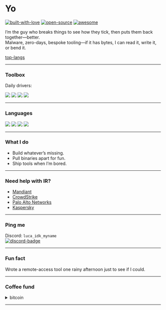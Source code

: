# Yo

[![built-with-love]][profile] [![open-source]][profile] [![awesome]][profile]

I’m the guy who breaks things to see how they tick, then puts them back together—better.  
Malware, zero-days, bespoke tooling—if it has bytes, I can read it, write it, or bend it.

[top-langs]

---

### Toolbox

Daily drivers:

[![](https://img.shields.io/badge/vscode-0078D4?style=flat-square&logo=visualstudiocode&label=)](https://code.visualstudio.com)
[![](https://img.shields.io/badge/vs-5C2D91?style=flat-square&logo=visualstudio&label=)](https://visualstudio.microsoft.com)
[![](https://img.shields.io/badge/git-F05032?style=flat-square&logo=git&label=)](https://git-scm.com)
[![](https://img.shields.io/badge/github-181717?style=flat-square&logo=github&label=)](https://github.com)

---

### Languages

[![](https://img.shields.io/badge/python-3776AB?style=flat-square&logo=python&label=)](https://python.org)
[![](https://img.shields.io/badge/cpp-00599C?style=flat-square&logo=cplusplus&label=)](https://isocpp.org)
[![](https://img.shields.io/badge/html5-E34F26?style=flat-square&logo=html5&label=)](https://developer.mozilla.org/en-US/docs/Web/HTML)
[![](https://img.shields.io/badge/css3-1572B6?style=flat-square&logo=css3&label=)](https://developer.mozilla.org/en-US/docs/Web/CSS)

---

### What I do

- Build whatever’s missing.  
- Pull binaries apart for fun.  
- Ship tools when I’m bored.

---

### Need help with IR?

- [Mandiant](https://www.mandiant.com)  
- [CrowdStrike](https://www.crowdstrike.com)  
- [Palo Alto Networks](https://www.paloaltonetworks.com)  
- [Kaspersky](https://www.kaspersky.com)

---

### Ping me

Discord: `luca_idk_myname`  
[![discord-badge]][discord-link]

---

### Fun fact

Wrote a remote-access tool one rainy afternoon just to see if I could.

---

### Coffee fund

<details>
<summary>bitcoin</summary>

`bc1qfx23gwsjtpaefw7tpe23f7fhsswtzjxhqasu9r`

</details>

---

[built-with-love]: https://forthebadge.com/images/badges/built-with-love.svg
[open-source]: https://badges.frapsoft.com/os/v1/open-source.svg
[awesome]: https://awesome.re/mentioned-badge.svg
[profile]: https://github.com/Sh1r0ko11
[top-langs]: https://github-readme-stats.vercel.app/api/top-langs/?username=Sh1r0ko11&layout=compact&theme=tokyonight&hide_border=true&card_width=400
[discord-badge]: https://img.shields.io/badge/discord-7289DA?style=flat-square&logo=discord&label=
[discord-link]: https://discord.com/users/YourDiscordID

